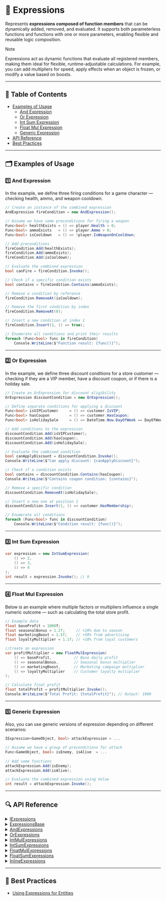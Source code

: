# 🧩 Expressions

Represents **expressions composed of function members** that can be dynamically added, removed, and evaluated. It
supports both parameterless functions and functions with one or more parameters, enabling flexible and reusable logic
composition.

> [!NOTE]
> Expressions act as dynamic functions that evaluate all registered members, making them ideal for flexible,
> runtime-adjustable calculations. For example, you can add multipliers for speed, apply effects when an object is
> frozen, or modify a value based on boosts.

---

## 📑 Table of Contents

- [Examples of Usage](#-examples-of-usage)
  - [And Expression](#ex-1)
  - [Or Expression](#ex-2)
  - [Int Sum Expression](#ex-3)
  - [Float Mul Expression](#ex-4)
  - [Generic Expression](#ex-5)
- [API Reference](#-api-reference)
- [Best Practices](#-best-practices)

---

## 🗂 Examples of Usage

<div id="ex-1"></div>

### 1️⃣ And Expression

In the example, we define three firing conditions for a game character — checking health, ammo, and weapon cooldown.

```csharp
// Create an instance of the combined expression
AndExpression fireCondition = new AndExpression();

// Assume we have some preconditions for firing a weapon
Func<bool> healthExists = () => player.Health > 0;
Func<bool> ammoExists   = () => player.Ammo > 0;
Func<bool> isCooldown   = () => !player.IsWeaponOnCooldown;

// Add preconditions
fireCondition.Add(healthExists);
fireCondition.Add(ammoExists);
fireCondition.Add(isCooldown);

// Evaluate the combined expression
bool canFire = fireCondition.Invoke();

// Check if a specific condition exists
bool contains = fireCondition.Contains(ammoExists);

// Remove a condition by reference
fireCondition.RemoveAt(isCooldown);

// Remove the first condition by index
fireCondition.RemoveAt(0);

// Insert a new condition at index 1
fireCondition.Insert(1, () => true);

// Enumerate all conditions and print their results
foreach (Func<bool> func in fireCondition)
    Console.WriteLine($"Function result: {func()}");
```

---

<div id="ex-2"></div>

### 2️⃣ Or Expression

In the example, we define three discount conditions for a store customer — checking if they are a VIP member, have a
discount coupon, or if there is a holiday sale.

```csharp
// Create an OrExpression for discount eligibility
OrExpression discountCondition = new OrExpression();

// Define separate conditions for applying a discount
Func<bool> isVIPCustomer     = () => customer.IsVIP;
Func<bool> hasCoupon         = () => customer.HasCoupon;
Func<bool> isHolidaySale     = () => DateTime.Now.DayOfWeek == DayOfWeek.Friday;

// Add conditions to the expression
discountCondition.Add(isVIPCustomer);
discountCondition.Add(hasCoupon);
discountCondition.Add(isHolidaySale);

// Evaluate the combined condition
bool canApplyDiscount = discountCondition.Invoke();
Console.WriteLine($"Can apply discount: {canApplyDiscount}");

// Check if a condition exists
bool contains = discountCondition.Contains(hasCoupon);
Console.WriteLine($"Contains coupon condition: {contains}");

// Remove a specific condition
discountCondition.RemoveAt(isHolidaySale);

// Insert a new one at position 1
discountCondition.Insert(1, () => customer.HasMembership);

// Enumerate all conditions
foreach (Func<bool> func in discountCondition)
    Console.WriteLine($"Condition result: {func()}");
```

---

<div id="ex-3"></div>

### 3️⃣ Int Sum Expression

```csharp
var expression = new IntSumExpression(
    () => 2,
    () => 3,
    () => 4
);
int result = expression.Invoke(); // 9
```

<div id="ex-4"></div>

---

### 4️⃣ Float Mul Expression

Below is an example where multiple factors or multipliers influence a single numeric outcome — such as calculating the
total store profit.

```csharp
// Example data
float baseProfit = 1000f;
float seasonalBonus = 1.2f;     // +20% due to season
float marketingBoost = 1.5f;    // +50% from advertising
float loyaltyMultiplier = 1.1f; // +10% from loyal customers

//Create an expression
var profitMultiplier = new FloatMulExpression(
    () => baseProfit,          // Base daily profit
    () => seasonalBonus,       // Seasonal bonus multiplier
    () => marketingBoost,      // Marketing campaign multiplier
    () => loyaltyMultiplier    // Customer loyalty multiplier
);

// Calculate final profit
float totalProfit = profitMultiplier.Invoke();
Console.WriteLine($"Total Profit: {totalProfit}"); // Output: 1980
```

---

<div id="ex-5"></div>

### 5️⃣ Generic Expression

Also, you can use generic versions of expression depending on different scenarios:

```csharp
IExpression<GameObject, bool> attackExpression = ...

// Assume we have a group of preconditions for attack
Func<GameObject, bool> isEnemy, isAlive  = ...
    
// Add some functions
attackExpression.Add(isEnemy);
attackExpression.Add(isAlive);

// Evaluate the combined expression using Value
int result = attackExpression.Invoke();
```

---

## 🔍 API Reference

<details>
  <summary><a href="IExpressions.md">IExpressions</a></summary>
  <ul>
    <li><a href="IExpression.md">IExpression&lt;R&gt;</a></li>
    <li><a href="IExpression%601.md">IExpression&lt;T, R&gt;</a></li>
    <li><a href="IExpression%602.md">IExpression&lt;T1, T2, R&gt;</a></li>
  </ul>
</details>

<details>
  <summary><a href="ExpressionsBase.md">ExpressionsBase</a></summary>
  <ul>
    <li><a href="ExpressionBase.md">ExpressionBase&lt;R&gt;</a></li>
    <li><a href="ExpressionBase%601.md">ExpressionBase&lt;T, R&gt;</a></li>
    <li><a href="ExpressionBase%602.md">ExpressionBase&lt;T1, T2, R&gt;</a></li>
  </ul>
</details>

<details>
  <summary><a href="AndExpressions.md">AndExpressions</a></summary>
  <ul>
    <li><a href="AndExpression.md">AndExpression</a></li>
    <li><a href="AndExpression%601.md">AndExpression&lt;T&gt;</a></li>
    <li><a href="AndExpression%602.md">AndExpression&lt;T1, T2&gt;</a></li>
  </ul>
</details>

<details>
  <summary><a href="OrExpressions.md">OrExpressions</a></summary>
  <ul>
    <li><a href="OrExpression.md">OrExpression</a></li>
    <li><a href="OrExpression%601.md">OrExpression&lt;T&gt;</a></li>
    <li><a href="OrExpression%602.md">OrExpression&lt;T1, T2&gt;</a></li>
  </ul>
</details>

<details>
  <summary><a href="IntMulExpressions.md">IntMulExpressions</a></summary>
  <ul>
    <li><a href="IntMulExpression.md">IntMulExpression</a></li>
    <li><a href="IntMulExpression%601.md">IntMulExpression&lt;T&gt;</a></li>
    <li><a href="IntMulExpression%602.md">IntMulExpression&lt;T1, T2&gt;</a></li>
  </ul>
</details>

<details>
  <summary><a href="IntSumExpressions.md">IntSumExpressions</a></summary>
  <ul>
    <li><a href="IntSumExpression.md">IntSumExpression</a></li>
    <li><a href="IntSumExpression%601.md">IntSumExpression&lt;T&gt;</a></li>
    <li><a href="IntSumExpression%602.md">IntSumExpression&lt;T1, T2&gt;</a></li>
  </ul>
</details>

<details>
  <summary><a href="FloatMulExpressions.md">FloatMulExpressions</a></summary>
  <ul>
    <li><a href="FloatMulExpression.md">FloatMulExpression</a></li>
    <li><a href="FloatMulExpression%601.md">FloatMulExpression&lt;T&gt;</a></li>
    <li><a href="FloatMulExpression%602.md">FloatMulExpression&lt;T1, T2&gt;</a></li>
  </ul>
</details>

<details>
  <summary><a href="FloatSumExpressions.md">FloatSumExpressions</a></summary>
  <ul>
    <li><a href="FloatSumExpression.md">FloatSumExpression</a></li>
    <li><a href="FloatSumExpression%601.md">FloatSumExpression&lt;T&gt;</a></li>
    <li><a href="FloatSumExpression%602.md">FloatSumExpression&lt;T1, T2&gt;</a></li>
  </ul>
</details>

<details>
  <summary><a href="InlineExpressions.md">InlineExpressions</a></summary>
  <ul>
    <li><a href="InlineExpression.md">InlineExpression</a></li>
    <li><a href="InlineExpression%601.md">InlineExpression&lt;T&gt;</a></li>
    <li><a href="InlineExpression%602.md">InlineExpression&lt;T1, T2&gt;</a></li>
  </ul>
</details>

---

## 📌 Best Practices

- [Using Expressions for Entities](../../BestPractices/UsingExpressions.md)